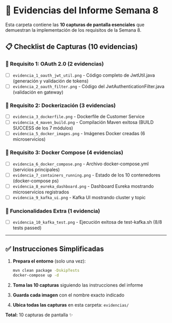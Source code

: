 # 📸 Evidencias del Informe Semana 8

Esta carpeta contiene las **10 capturas de pantalla esenciales** que demuestran la implementación de los requisitos de la Semana 8.

## 📋 Checklist de Capturas (10 evidencias)

### 🔐 Requisito 1: OAuth 2.0 (2 evidencias)

- [ ] `evidencia_1_oauth_jwt_util.png` - Código completo de JwtUtil.java (generación y validación de tokens)
- [ ] `evidencia_2_oauth_filter.png` - Código del JwtAuthenticationFilter.java (validación en gateway)

### 🐳 Requisito 2: Dockerización (3 evidencias)

- [ ] `evidencia_3_dockerfile.png` - Dockerfile de Customer Service
- [ ] `evidencia_4_maven_build.png` - Compilación Maven exitosa (BUILD SUCCESS de los 7 módulos)
- [ ] `evidencia_5_docker_images.png` - Imágenes Docker creadas (6 microservicios)

### 🎼 Requisito 3: Docker Compose (4 evidencias)

- [ ] `evidencia_6_docker_compose.png` - Archivo docker-compose.yml (servicios principales)
- [ ] `evidencia_7_containers_running.png` - Estado de los 10 contenedores (docker-compose ps)
- [ ] `evidencia_8_eureka_dashboard.png` - Dashboard Eureka mostrando microservicios registrados
- [ ] `evidencia_9_kafka_ui.png` - Kafka UI mostrando cluster y topic

### 🚀 Funcionalidades Extra (1 evidencia)

- [ ] `evidencia_10_kafka_test.png` - Ejecución exitosa de test-kafka.sh (8/8 tests passed)

---

## ✅ Instrucciones Simplificadas

1. **Prepara el entorno** (solo una vez):

   ```bash
   mvn clean package -DskipTests
   docker-compose up -d
   ```

2. **Toma las 10 capturas** siguiendo las instrucciones del informe

3. **Guarda cada imagen** con el nombre exacto indicado

4. **Ubica todas las capturas** en esta carpeta: `evidencias/`

**Total:** 10 capturas de pantalla ✨

